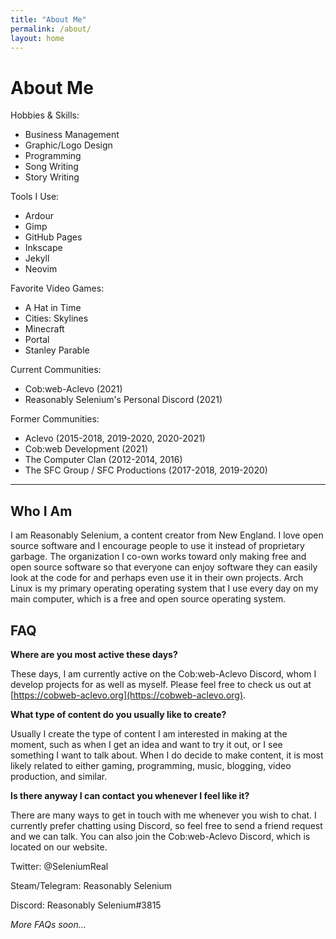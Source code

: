 ```yaml
---
title: "About Me"
permalink: /about/
layout: home
---
```


# About Me

Hobbies & Skills: 

- Business Management
- Graphic/Logo Design
- Programming
- Song Writing
- Story Writing

Tools I Use:

- Ardour
- Gimp
- GitHub Pages
- Inkscape
- Jekyll
- Neovim

Favorite Video Games:  

- A Hat in Time
- Cities: Skylines
- Minecraft
- Portal
- Stanley Parable

Current Communities: 

- Cob:web-Aclevo (2021)
- Reasonably Selenium's Personal Discord (2021)

Former Communities: 

- Aclevo (2015-2018, 2019-2020, 2020-2021)
- Cob:web Development (2021)
- The Computer Clan (2012-2014, 2016)
- The SFC Group / SFC Productions (2017-2018, 2019-2020)

---

## Who I Am

I am Reasonably Selenium, a content creator from New England. I love open source software and I encourage people to use it instead of proprietary garbage. The organization I co-own works toward only making free and open source software so that everyone can enjoy software they can easily look at the code for and perhaps even use it in their own projects. Arch Linux is my primary operating operating system that I use every day on my main computer, which is a free and open source operating system.

## **FAQ**

**Where are you most active these days?**

These days, I am currently active on the Cob:web-Aclevo Discord, whom I develop projects for as well as myself. Please feel free to check us out at [https://cobweb-aclevo.org](https://cobweb-aclevo.org).

**What type of content do you usually like to create?**

Usually I create the type of content I am interested in making at the moment, such as when I get an idea and want to try it out, or I see something I want to talk about. When I do decide to make content, it is most likely related to either gaming, programming, music, blogging, video production, and similar.

**Is there anyway I can contact you whenever I feel like it?**

There are many ways to get in touch with me whenever you wish to chat. I currently prefer chatting using Discord, so feel free to send a friend request and we can talk. You can also join the Cob:web-Aclevo Discord, which is located on our website.

Twitter: @SeleniumReal

Steam/Telegram: Reasonably Selenium

Discord: Reasonably Selenium#3815

*More FAQs soon…*
